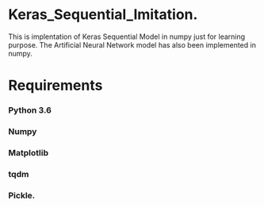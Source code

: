 # Keras_Sequential_Imitation.
This is implentation of Keras Sequential Model in numpy just for learning purpose.
The Artificial Neural Network model has also been implemented in numpy.

# Requirements
### Python 3.6
### Numpy
### Matplotlib
### tqdm
### Pickle.
